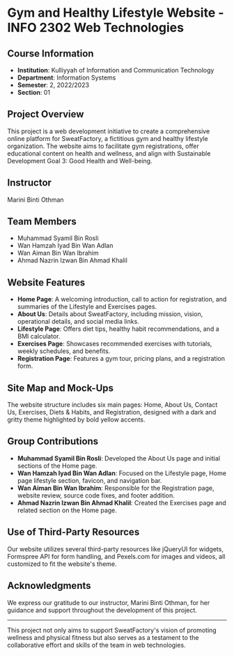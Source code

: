 # Gym and Healthy Lifestyle Website - INFO 2302 Web Technologies

## Course Information
- **Institution**: Kulliyyah of Information and Communication Technology
- **Department**: Information Systems
- **Semester**: 2, 2022/2023
- **Section**: 01

## Project Overview
This project is a web development initiative to create a comprehensive online platform for SweatFactory, a fictitious gym and healthy lifestyle organization. The website aims to facilitate gym registrations, offer educational content on health and wellness, and align with Sustainable Development Goal 3: Good Health and Well-being.

## Instructor
Marini Binti Othman

## Team Members
- Muhammad Syamil Bin Rosli
- Wan Hamzah Iyad Bin Wan Adlan
- Wan Aiman Bin Wan Ibrahim
- Ahmad Nazrin Izwan Bin Ahmad Khalil

## Website Features
- **Home Page**: A welcoming introduction, call to action for registration, and summaries of the Lifestyle and Exercises pages.
- **About Us**: Details about SweatFactory, including mission, vision, operational details, and social media links.
- **Lifestyle Page**: Offers diet tips, healthy habit recommendations, and a BMI calculator.
- **Exercises Page**: Showcases recommended exercises with tutorials, weekly schedules, and benefits.
- **Registration Page**: Features a gym tour, pricing plans, and a registration form.

## Site Map and Mock-Ups
The website structure includes six main pages: Home, About Us, Contact Us, Exercises, Diets & Habits, and Registration, designed with a dark and gritty theme highlighted by bold yellow accents.

## Group Contributions
- **Muhammad Syamil Bin Rosli**: Developed the About Us page and initial sections of the Home page.
- **Wan Hamzah Iyad Bin Wan Adlan**: Focused on the Lifestyle page, Home page lifestyle section, favicon, and navigation bar.
- **Wan Aiman Bin Wan Ibrahim**: Responsible for the Registration page, website review, source code fixes, and footer addition.
- **Ahmad Nazrin Izwan Bin Ahmad Khalil**: Created the Exercises page and related section on the Home page.

## Use of Third-Party Resources
Our website utilizes several third-party resources like jQueryUI for widgets, Formspree API for form handling, and Pexels.com for images and videos, all customized to fit the website's theme.

## Acknowledgments
We express our gratitude to our instructor, Marini Binti Othman, for her guidance and support throughout the development of this project.

---

This project not only aims to support SweatFactory's vision of promoting wellness and physical fitness but also serves as a testament to the collaborative effort and skills of the team in web technologies.
